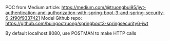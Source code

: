 POC from Medium article: https://medium.com/@truongbui95/jwt-authentication-and-authorization-with-spring-boot-3-and-spring-security-6-2f90f9337421
Model Github repo: https://github.com/buingoctruong/springboot3-springsecurity6-jwt

By default localhost:8080, use POSTMAN to make HTTP calls

